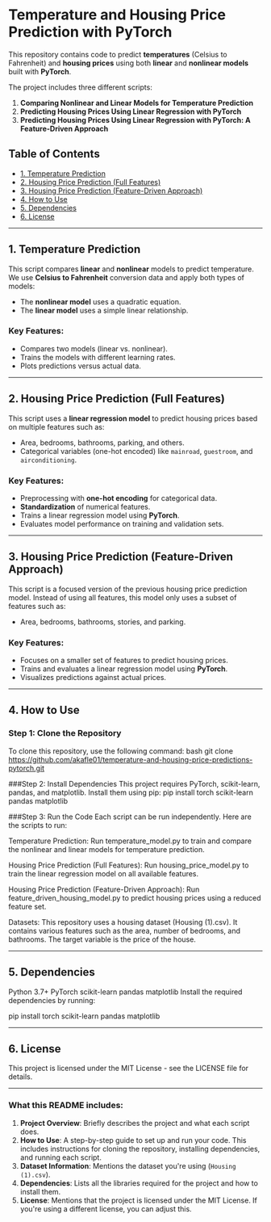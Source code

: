 # Temperature and Housing Price Prediction with PyTorch

This repository contains code to predict **temperatures** (Celsius to Fahrenheit) and **housing prices** using both **linear** and **nonlinear models** built with **PyTorch**.

The project includes three different scripts:
1. **Comparing Nonlinear and Linear Models for Temperature Prediction**  
2. **Predicting Housing Prices Using Linear Regression with PyTorch**  
3. **Predicting Housing Prices Using Linear Regression with PyTorch: A Feature-Driven Approach**

## Table of Contents
- [1. Temperature Prediction](#1-temperature-prediction)
- [2. Housing Price Prediction (Full Features)](#2-housing-price-prediction-full-features)
- [3. Housing Price Prediction (Feature-Driven Approach)](#3-housing-price-prediction-feature-driven-approach)
- [4. How to Use](#4-how-to-use)
- [5. Dependencies](#5-dependencies)
- [6. License](#6-license)

---

## 1. Temperature Prediction

This script compares **linear** and **nonlinear** models to predict temperature. We use **Celsius to Fahrenheit** conversion data and apply both types of models:
- The **nonlinear model** uses a quadratic equation.
- The **linear model** uses a simple linear relationship.

### Key Features:
- Compares two models (linear vs. nonlinear).
- Trains the models with different learning rates.
- Plots predictions versus actual data.

---

## 2. Housing Price Prediction (Full Features)

This script uses a **linear regression model** to predict housing prices based on multiple features such as:
- Area, bedrooms, bathrooms, parking, and others.
- Categorical variables (one-hot encoded) like `mainroad`, `guestroom`, and `airconditioning`.

### Key Features:
- Preprocessing with **one-hot encoding** for categorical data.
- **Standardization** of numerical features.
- Trains a linear regression model using **PyTorch**.
- Evaluates model performance on training and validation sets.

---

## 3. Housing Price Prediction (Feature-Driven Approach)

This script is a focused version of the previous housing price prediction model. Instead of using all features, this model only uses a subset of features such as:
- Area, bedrooms, bathrooms, stories, and parking.

### Key Features:
- Focuses on a smaller set of features to predict housing prices.
- Trains and evaluates a linear regression model using **PyTorch**.
- Visualizes predictions against actual prices.

---

## 4. How to Use

  ### Step 1: Clone the Repository
To clone this repository, use the following command:
bash
git clone https://github.com/akafle01/temperature-and-housing-price-predictions-pytorch.git


  ###Step 2: Install Dependencies
This project requires PyTorch, scikit-learn, pandas, and matplotlib. Install them using pip:
pip install torch scikit-learn pandas matplotlib

  ###Step 3: Run the Code
Each script can be run independently. Here are the scripts to run:

Temperature Prediction:
Run temperature_model.py to train and compare the nonlinear and linear models for temperature prediction.

Housing Price Prediction (Full Features):
Run housing_price_model.py to train the linear regression model on all available features.

Housing Price Prediction (Feature-Driven Approach):
Run feature_driven_housing_model.py to predict housing prices using a reduced feature set.

Datasets:
This repository uses a housing dataset (Housing (1).csv). It contains various features such as the area, number of bedrooms, and bathrooms. The target variable is the price of the house.

---

## 5. Dependencies
Python 3.7+
PyTorch
scikit-learn
pandas
matplotlib
Install the required dependencies by running:

pip install torch scikit-learn pandas matplotlib

---

## 6. License
This project is licensed under the MIT License - see the LICENSE file for details.

---

### What this README includes:

1. **Project Overview**: Briefly describes the project and what each script does.
2. **How to Use**: A step-by-step guide to set up and run your code. This includes instructions for cloning the repository, installing dependencies, and running each script.
3. **Dataset Information**: Mentions the dataset you're using (`Housing (1).csv`).
4. **Dependencies**: Lists all the libraries required for the project and how to install them.
5. **License**: Mentions that the project is licensed under the MIT License. If you're using a different license, you can adjust this.

